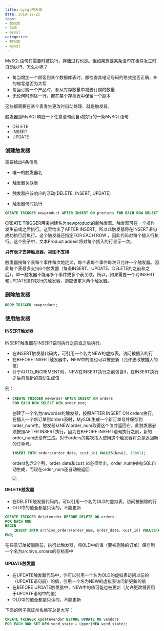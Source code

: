 ```yaml
---
title: mysql触发器
date: 2019-12-25
tags:
- 数据库
- 后端
- mysql
categories:
- 数据库
- mysql
---
```


MySQL语句在需要时被执行，存储过程也是。但如果想要某条语句在事件发生时自动执行，怎么办呢？

- 每当增加一个顾客到某个数据库表时，都检查其电话号码的格式是否正确，州的缩写是否为大写
- 每当订购一个产品时，都从库存数量中减去订购的数量
- 无论何时删除一行，都在某个存档表中保留一个副本

这些都需要在某个表发生更改时自动处理，就是触发器。

触发器是MySQL响应一下任意语句而自动执行的一条MySQL语句

- DELETE
- INSERT
- UPDATE

### 创建触发器

需要给出4条信息

- 唯一的触发器名
- 触发器关联表
- 触发器应该响应的活动(DELETE, INSERT, UPDATE)

- 触发器何时执行

```sql
CREATE TRIGGER newproduct AFTER INSERT ON products FOR EACH ROW SELECT 'Product added';
```

CREATE TRIGGER用来创建名为newproduct的新触发器。触发器可在一个操作发生前或之后执行。这里给出了AFTER INSERT，所以此触发器将在INSERT语句成功执行后执行。这个触发器还指定FOR EACH ROW ，因此代码对每个插入行执行。这个例子中，文本Product added 将对每个插入的行显示一次。

**只有表才支持触发器，视图不支持**

触发器按每个表每个事件每次地定义，每个表每个事件每次只允许一个触发器。因此每个表最多支持6个触发器（每条INSERT、UPDATE、DELETE的之前和之后）。单一触发器不能与多个事件或多个表关联。所以，如果需要一个对INSERT和UPDATE操作执行的触发器，则应该定义两个触发器。

### 删除触发器

```sql
DROP TRIGGER newproduct;
```

### 使用触发器

#### INSERT触发器

INSERT触发器在INSERT语句执行之前或之后执行。

- 在INSERT触发器代码内，可引用一个名为NEW的虚拟表，访问被插入的行
- 在BEFORE INSERT触发器中，NEW中的值也可以被更新（允许更改被插入的值）
- 对于AUTO_INCREMENT列，NEW在INSERT执行之前包含0，在INSERT执行之后包含新的自动生成值

例：

- ```sql
  CREATE TRIGGER neworder AFTER INSERT ON orders
  FOR EACH ROW SELECT NEW.order_num;
  ```

  创建了一个名为neworder的触发器，按照AFTER INSERT ON orders执行。在插入一个新订单到orders表时，MySQL生成一个新订单号并保存到order_num中。触发器从NEW.order_num取得这个值并返回它。此触发器必须按照AFTER INSERT执行，因为在BEFORE INSERT语句执行之前，新的order_num还没有生成。对于orders的每次插入使用这个触发器将总是返回新的订单号。

  ```sql
  INSERT INTO orders(order_date, cust_id) VALUES(Now(), 10001);
  ```

  orders包含3个列，order_date和cust_id必须给出，order_num由MySQL自动生成，而现在order_num还自动被返回

  <img src="http://silencew.cn/uploads/blog/1577258795707.png" style="zoom:80%;" />

#### DELETE触发器

- 在DELETE触发器代码内，可以引用一个名为OLD的虚拟表，访问被删除的行
- OLD中的值全都是只读的，不能更新

```sql
CREATE TRIGGER deleteorder BEFORE DELETE ON orders
FOR EACH ROW
BEGIN
	INSERT INTO archive_orders(order_num, order_date, cust_id) VALUES(OLD.order_num, OLD.order_date, OLD.cust_id);
END;
```

在任意订单被删除前，执行此触发器，将OLD中的值（要被删除的订单）保存到一个名为archive_orders的存档表中

#### UPDATE触发器

- 在UPDATE触发器代码中，你可以引用一个名为OLD的虚拟表访问以前的（UPDATE语句前）的值，引用一个名为NEW的虚拟表访问新更新的值
- 在BEFORE UPDATE触发器中，NEW中的值可能也被更新（允许更改将要用于UPDATE语句中的值）
- OLD中的值全都是只读的，不能更新

下面的例子保证州名缩写总是大写：

```sql
CREATE TRIGGER updatevendor BEFORE UPDATE ON vendors
FOR EACH ROW SET NEW.vend_state = Upper(NEW.vend_state);
```

